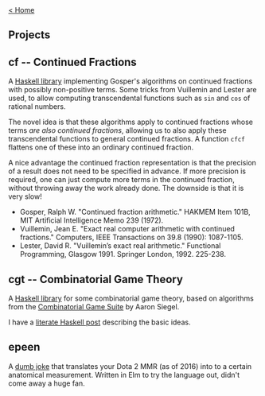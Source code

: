 <section class="post">
<a href="/">&lt; Home</a>
<h1 class="post-title">Projects</h1>
<div class="post-content">

cf -- Continued Fractions
=========================

A <a href="https://github.com/mvr/cf">Haskell library</a> implementing
Gosper's algorithms on continued fractions with possibly non-positive
terms.  Some tricks from Vuillemin and Lester are used, to allow
computing transcendental functions such as `sin` and `cos` of rational
numbers.

The novel idea is that these algorithms apply to continued fractions
whose terms _are also continued fractions_, allowing us to also apply
these transcendental functions to general continued fractions. A
function `cfcf` flattens one of these into an ordinary continued
fraction.

A nice advantage the continued fraction representation is that the
precision of a result does not need to be specified in advance. If
more precision is required, one can just compute more terms in the
continued fraction, without throwing away the work already
done. The downside is that it is very slow!


* Gosper, Ralph W. "Continued fraction arithmetic." HAKMEM Item 101B, MIT Artificial Intelligence Memo 239 (1972).
* Vuillemin, Jean E. "Exact real computer arithmetic with continued fractions." Computers, IEEE Transactions on 39.8 (1990): 1087-1105.
* Lester, David R. "Vuillemin’s exact real arithmetic." Functional Programming, Glasgow 1991. Springer London, 1992. 225-238.

cgt -- Combinatorial Game Theory
================================

A [Haskell library](https://github.com/mvr/cgt) for some combinatorial
game theory, based on algorithms from the [Combinatorial Game
Suite](http://cgsuite.sourceforge.net/) by Aaron Siegel.

I have a [literate Haskell post](/posts/cgt.html) describing the basic
ideas.


epeen
=====

A <a href="/epeen/index.html">dumb joke</a> that translates your Dota
2 MMR (as of 2016) into to a certain anatomical measurement. Written
in Elm to try the language out, didn't come away a huge fan.

</div>
</section>
